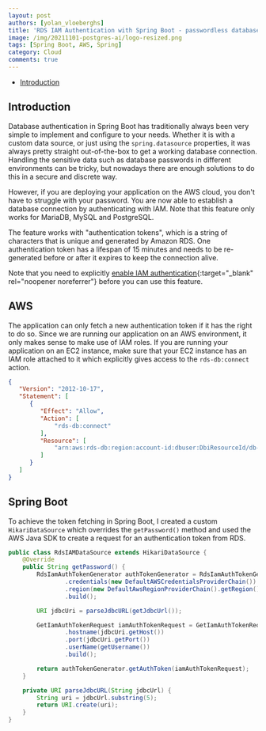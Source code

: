 ```yaml
---
layout: post
authors: [yolan_vloeberghs]
title: 'RDS IAM Authentication with Spring Boot - passwordless database authentication on AWS'
image: /img/20211101-postgres-ai/logo-resized.png
tags: [Spring Boot, AWS, Spring]
category: Cloud
comments: true
---
```


- [Introduction](#introduction)

## Introduction
Database authentication in Spring Boot has traditionally always been very simple to implement and configure to your needs.
Whether it is with a custom data source, or just using the `spring.datasource` properties, it was always pretty straight out-of-the-box to get a working database connection.
Handling the sensitive data such as database passwords in different environments can be tricky, but nowadays there are enough solutions to do this in a secure and discrete way.

However, if you are deploying your application on the AWS cloud, you don't have to struggle with your password.
You are now able to establish a database connection by authenticating with IAM. Note that this feature only works for MariaDB, MySQL and PostgreSQL. 

The feature works with "authentication tokens", which is a string of characters that is unique and generated by Amazon RDS.
One authentication token has a lifespan of 15 minutes and needs to be re-generated before or after it expires to keep the connection alive.

Note that you need to explicitly [enable IAM authentication](https://docs.aws.amazon.com/AmazonRDS/latest/UserGuide/UsingWithRDS.IAMDBAuth.Enabling.html){:target="_blank" rel="noopener noreferrer"} before you can use this feature.

## AWS
The application can only fetch a new authentication token if it has the right to do so.
Since we are running our application on an AWS environment, it only makes sense to make use of IAM roles.
If you are running your application on an EC2 instance, make sure that your EC2 instance has an IAM role attached to it which explicitly gives access to the `rds-db:connect` action.

```json
{
   "Version": "2012-10-17",
   "Statement": [
      {
         "Effect": "Allow",
         "Action": [
             "rds-db:connect"
         ],
         "Resource": [
             "arn:aws:rds-db:region:account-id:dbuser:DbiResourceId/db-user-name"
         ]
      }
   ]
}
```

## Spring Boot
To achieve the token fetching in Spring Boot, I created a custom `HikariDataSource` which overrides the `getPassword()` method and used the AWS Java SDK to create a request for an authentication token from RDS.

```java
public class RdsIAMDataSource extends HikariDataSource {
    @Override
    public String getPassword() {
        RdsIamAuthTokenGenerator authTokenGenerator = RdsIamAuthTokenGenerator.builder()
                .credentials(new DefaultAWSCredentialsProviderChain())
                .region(new DefaultAwsRegionProviderChain().getRegion())
                .build();

        URI jdbcUri = parseJdbcURL(getJdbcUrl());

        GetIamAuthTokenRequest iamAuthTokenRequest = GetIamAuthTokenRequest.builder()
                .hostname(jdbcUri.getHost())
                .port(jdbcUri.getPort())
                .userName(getUsername())
                .build();

        return authTokenGenerator.getAuthToken(iamAuthTokenRequest);
    }

    private URI parseJdbcURL(String jdbcUrl) {
        String uri = jdbcUrl.substring(5);
        return URI.create(uri);
    }
}
```

